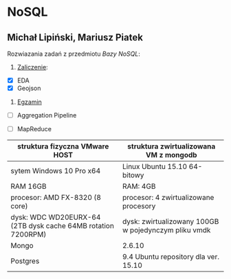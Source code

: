 # NoSQL
## Michał Lipiński,  Mariusz Piatek

Rozwiazania zadań z przedmiotu *Bazy NoSQL*:

1. [Zaliczenie](zaliczenie.md):
 - [X] EDA
 - [X] Geojson
1. [Egzamin](egzamin.md)
 - [ ] Aggregation Pipeline
 - [ ] MapReduce



| struktura fizyczna       VMware HOST                     | struktura zwirtualizowana VM z mongodb|
|----------------------------------------------------------|---------------------------------------| 
| sytem Windows 10 Pro x64                                 | Linux Ubuntu 15.10 64-bitowy          | 
| RAM 16GB                                                 | RAM: 4GB								|
| procesor: AMD FX-8320 (8 core)        | procesor: 4 zwirtualizowane procesory						|
| dysk: WDC WD20EURX-64 (2TB dysk cache 64MB rotation 7200RPM) | dysk: zwirtualizowany 100GB w pojedynczym pliku vmdk | 
| Mongo                                                    | 2.6.10                                | 
| Postgres                                                 | 9.4 Ubuntu repository dla ver. 15.10  | 
